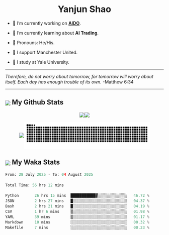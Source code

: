

<h1 align="center">Yanjun Shao</h1>

- 🐒 I’m currently working on **[AIDO](https://github.com/genbio-ai/AIDO)**.

- 🦧 I’m currently learning about **AI Trading**.

- 🦍 Pronouns: He/His.

- 👹 I support Manchester United.

- 🐶 I study at Yale University.

---

<i> Therefore, do not worry about tomorrow, for tomorrow will worry about itself. Each day has enough trouble of its own. </i> -Matthew 6:34

---

<h2><img src="https://emojis.slackmojis.com/emojis/images/1579216111/7550/pikachu_wave.gif?1579216111" align="center" width="28" /> My Github Stats</h2>

<p align="center"><img align="center" src = "https://github-readme-stats.vercel.app/api?username=super-dainiu&show_icons=true&count_private=true&theme=tokyonight&hide=issues&line_height=30" width="400px"><img align="center" src = "https://github-readme-streak-stats.herokuapp.com/?user=super-dainiu&theme=tokyonight" width="400px"></p>

<p align="center"><img align="center" width="400px" src="https://github-readme-stats.vercel.app/api/top-langs/?username=super-dainiu&layout=compact&theme=tokyonight&hide=html,tex,jupyter%20notebook"><img align="center" width="400px" src="https://github.com/super-dainiu/super-dainiu/blob/output/github-contribution-grid-snake.svg"></p>

<h2><img src="https://emojis.slackmojis.com/emojis/images/1579216111/7550/pikachu_wave.gif?1579216111" align="center" width="28" /> My Waka Stats</h2>

<!--START_SECTION:waka-->

```python
From: 28 July 2025 - To: 04 August 2025

Total Time: 56 hrs 12 mins

Python       26 hrs 15 mins  ███████████▓░░░░░░░░░░░░░   46.72 %
JSON         2 hrs 27 mins   █░░░░░░░░░░░░░░░░░░░░░░░░   04.37 %
Bash         2 hrs 21 mins   █░░░░░░░░░░░░░░░░░░░░░░░░   04.19 %
CSV          1 hr 6 mins     ▒░░░░░░░░░░░░░░░░░░░░░░░░   01.98 %
YAML         39 mins         ▒░░░░░░░░░░░░░░░░░░░░░░░░   01.17 %
Markdown     10 mins         ░░░░░░░░░░░░░░░░░░░░░░░░░   00.32 %
Makefile     7 mins          ░░░░░░░░░░░░░░░░░░░░░░░░░   00.23 %
```

<!--END_SECTION:waka-->
